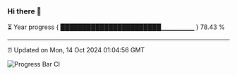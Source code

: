 ### Hi there 👋

⏳ Year progress { ███████████████████████▁▁▁▁▁▁▁ } 78.43 %

---

⏰ Updated on Mon, 14 Oct 2024 01:04:56 GMT

![Progress Bar CI](https://github.com/liununu/liununu/workflows/Progress%20Bar%20CI/badge.svg)
